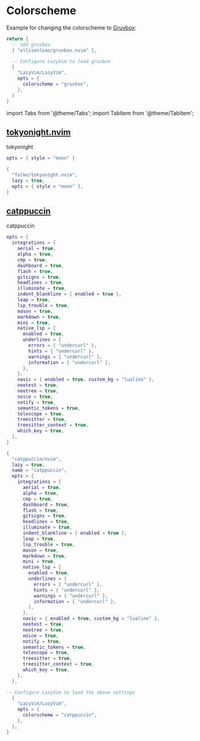 # Colorscheme

Example for changing the colorscheme to [Gruvbox](https://github.com/ellisonleao/gruvbox.nvim):

```lua title="lua/plugins/colorscheme.lua" {2,8}
return {
  -- add gruvbox
  { "ellisonleao/gruvbox.nvim" },

  -- Configure LazyVim to load gruvbox
  {
    "LazyVim/LazyVim",
    opts = {
      colorscheme = "gruvbox",
    },
  }
}
```

<!-- plugins:start -->

import Tabs from '@theme/Tabs';
import TabItem from '@theme/TabItem';

## [tokyonight.nvim](https://github.com/folke/tokyonight.nvim)

 tokyonight


<Tabs>

<TabItem value="opts" label="Options">

```lua
opts = { style = "moon" }
```

</TabItem>


<TabItem value="code" label="Full Spec">

```lua
{
  "folke/tokyonight.nvim",
  lazy = true,
  opts = { style = "moon" },
}
```

</TabItem>

</Tabs>

## [catppuccin](https://github.com/catppuccin/nvim)

 catppuccin


<Tabs>

<TabItem value="opts" label="Options">

```lua
opts = {
  integrations = {
    aerial = true,
    alpha = true,
    cmp = true,
    dashboard = true,
    flash = true,
    gitsigns = true,
    headlines = true,
    illuminate = true,
    indent_blankline = { enabled = true },
    leap = true,
    lsp_trouble = true,
    mason = true,
    markdown = true,
    mini = true,
    native_lsp = {
      enabled = true,
      underlines = {
        errors = { "undercurl" },
        hints = { "undercurl" },
        warnings = { "undercurl" },
        information = { "undercurl" },
      },
    },
    navic = { enabled = true, custom_bg = "lualine" },
    neotest = true,
    neotree = true,
    noice = true,
    notify = true,
    semantic_tokens = true,
    telescope = true,
    treesitter = true,
    treesitter_context = true,
    which_key = true,
  },
}
```

</TabItem>


<TabItem value="code" label="Full Spec">

```lua
{
  "catppuccin/nvim",
  lazy = true,
  name = "catppuccin",
  opts = {
    integrations = {
      aerial = true,
      alpha = true,
      cmp = true,
      dashboard = true,
      flash = true,
      gitsigns = true,
      headlines = true,
      illuminate = true,
      indent_blankline = { enabled = true },
      leap = true,
      lsp_trouble = true,
      mason = true,
      markdown = true,
      mini = true,
      native_lsp = {
        enabled = true,
        underlines = {
          errors = { "undercurl" },
          hints = { "undercurl" },
          warnings = { "undercurl" },
          information = { "undercurl" },
        },
      },
      navic = { enabled = true, custom_bg = "lualine" },
      neotest = true,
      neotree = true,
      noice = true,
      notify = true,
      semantic_tokens = true,
      telescope = true,
      treesitter = true,
      treesitter_context = true,
      which_key = true,
    },
  },

-- Configure LazyVim to load the above settings
  {
    "LazyVim/LazyVim",
    opts = {
      colorscheme = "catppuccin",
    },
  },
}
```

</TabItem>

</Tabs>

<!-- plugins:end -->
